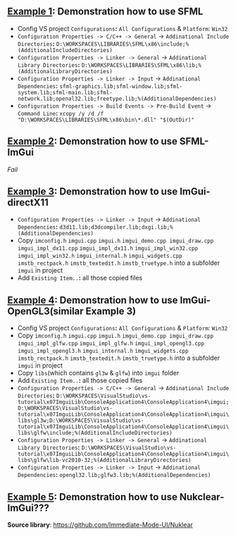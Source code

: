 

## [Example 1](ConsoleApplication1/ConsoleApplication1/ConsoleApplication1.cpp): Demonstration how to use SFML
 - Config VS project `Configurations`**:** `All Configurations` & `Platform`: `Win32`
 - `Configuration Properties -> C/C++ -> General` -> `Addinational Include Directories`**:** `D:\WORKSPACES\LIBRARIES\SFML\x86\include;%(AdditionalIncludeDirectories)`
 - `Configuration Properties -> Linker -> General` -> `Addinational Library Directories`**:** `D:\WORKSPACES\LIBRARIES\SFML\x86\lib;%(AdditionalLibraryDirectories)`
 - `Configuration Properties -> Linker -> Input` -> `Addinational Dependencies`**:** `sfml-graphics.lib;sfml-window.lib;sfml-system.lib;sfml-main.lib;sfml-network.lib;openal32.lib;freetype.lib;%(AdditionalDependencies)`
 - `Configuration Properties -> Build Events -> Pre-Build Event` -> `Command Line`**:** `xcopy /y /d /f "D:\WORKSPACES\LIBRARIES\SFML\x86\bin\*.dll" "$(OutDir)"`

## [Example 2](): Demonstration how to use SFML-ImGui
*Fail*

## [Example 3](ConsoleApplication3/ConsoleApplication3/ConsoleApplication3.cpp): Demonstration how to use ImGui-directX11
 - `Configuration Properties -> Linker -> Input` -> `Addinational Dependencies`**:** `d3d11.lib;d3dcompiler.lib;dxgi.lib;%(AdditionalDependencies)`
 - Copy `imconfig.h` `imgui.cpp` `imgui.h` `imgui_demo.cpp imgui_draw.cpp` `imgui_impl_dx11.cpp` `imgui_impl_dx11.h` `imgui_impl_win32.cpp` `imgui_impl_win32.h` `imgui_internal.h` `imgui_widgets.cpp` `imstb_rectpack.h` `imstb_textedit.h` `imstb_truetype.h` into a subfolder `imgui` in project
 - Add `Existing Item..`**:** all those copied files

## [Example 4](ConsoleApplication4/ConsoleApplication4/ConsoleApplication4.cpp): Demonstration how to use ImGui-OpenGL3(similar Example 3)
 - Config VS project `Configurations`**:** `All Configurations` & `Platform`: `Win32`
 - Copy `imconfig.h` `imgui.cpp` `imgui.h` `imgui_demo.cpp imgui_draw.cpp` `imgui_impl_glfw.cpp` `imgui_impl_glfw.h` `imgui_impl_opengl3.cpp` `imgui_impl_opengl3.h` `imgui_internal.h` `imgui_widgets.cpp` `imstb_rectpack.h` `imstb_textedit.h` `imstb_truetype.h` into a subfolder `imgui` in project
 - Copy `libs`(which contains `gl3w` & `glfw`) into `imgui` folder
 - Add `Existing Item..`**:** all those copied files
 - `Configuration Properties -> C/C++ -> General` -> `Addinational Include Directories`**:** `D:\WORKSPACES\VisualStudio\vs-tutorial\x07ImguiLib\ConsoleApplication4\ConsoleApplication4\imgui;D:\WORKSPACES\VisualStudio\vs-tutorial\x07ImguiLib\ConsoleApplication4\ConsoleApplication4\imgui\libs\gl3w;D:\WORKSPACES\VisualStudio\vs-tutorial\x07ImguiLib\ConsoleApplication4\ConsoleApplication4\imgui\libs\glfw\include;%(AdditionalIncludeDirectories)`
 - `Configuration Properties -> Linker -> General` -> `Addinational Library Directories`**:** `D:\WORKSPACES\VisualStudio\vs-tutorial\x07ImguiLib\ConsoleApplication4\ConsoleApplication4\imgui\libs\glfw\lib-vc2010-32;%(AdditionalLibraryDirectories)`
 - `Configuration Properties -> Linker -> Input` -> `Addinational Dependencies`**:** `opengl32.lib;glfw3.lib;%(AdditionalDependencies)`

## [Example 5](): Demonstration how to use Nukclear-ImGui???
**Source library**: https://github.com/Immediate-Mode-UI/Nuklear










